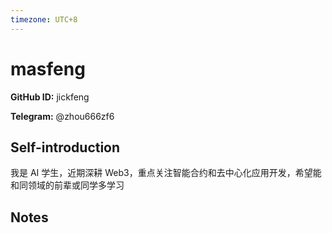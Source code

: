 ```yaml
---
timezone: UTC+8
---
```


# masfeng

**GitHub ID:** jickfeng

**Telegram:** @zhou666zf6

## Self-introduction

我是 AI 学生，近期深耕 Web3，重点关注智能合约和去中心化应用开发，希望能和同领域的前辈或同学多学习

## Notes

<!-- Content_START -->


<!-- Content_END -->
